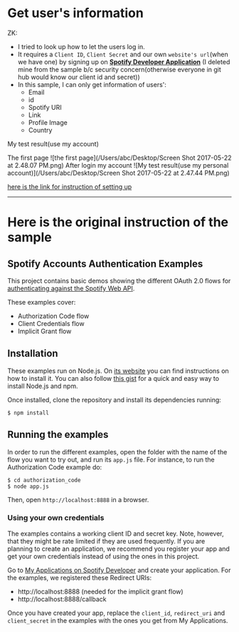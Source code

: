 # Get user's information
ZK: 

* I tried to look up how to let the users log in.
* It requires a `Client ID`, `Client Secret` and our own `website's url`(when we have one) by signing up on [**Spotify Developer Application**](https://developer.spotify.com/my-applications/#!/)
(I deleted mine from the sample b/c security concern(otherwise everyone in git hub would know our client id and secret))
* In this sample, I can only get information of users':
	* Email
	* id
	* Spotify URI
	* Link
	* Profile Image
	* Country

My test result(use my account)

The first page 
![the first page](/Users/abc/Desktop/Screen Shot 2017-05-22 at 2.48.07 PM.png)
After login my account
![My test result(use my personal account)](/Users/abc/Desktop/Screen Shot 2017-05-22 at 2.47.44 PM.png)

[here is the link for instruction of setting up](https://developer.spotify.com/web-api/tutorial/)




----------
# Here is the original instruction of the sample

## Spotify Accounts Authentication Examples

This project contains basic demos showing the different OAuth 2.0 flows for [authenticating against the Spotify Web API](https://developer.spotify.com/web-api/authorization-guide/).

These examples cover:

* Authorization Code flow
* Client Credentials flow
* Implicit Grant flow

## Installation

These examples run on Node.js. On [its website](http://www.nodejs.org/download/) you can find instructions on how to install it. You can also follow [this gist](https://gist.github.com/isaacs/579814) for a quick and easy way to install Node.js and npm.

Once installed, clone the repository and install its dependencies running:

    $ npm install

## Running the examples
In order to run the different examples, open the folder with the name of the flow you want to try out, and run its `app.js` file. For instance, to run the Authorization Code example do:

    $ cd authorization_code
    $ node app.js

Then, open `http://localhost:8888` in a browser.

### Using your own credentials
The examples contains a working client ID and secret key. Note, however, that they might be rate limited if they are used frequently. If you are planning to create an application, we recommend you register your app and get your own credentials instead of using the ones in this project.

Go to [My Applications on Spotify Developer](https://developer.spotify.com/my-applications) and create your application. For the examples, we registered these Redirect URIs:

* http://localhost:8888 (needed for the implicit grant flow)
* http://localhost:8888/callback

Once you have created your app, replace the `client_id`, `redirect_uri` and `client_secret` in the examples with the ones you get from My Applications.
